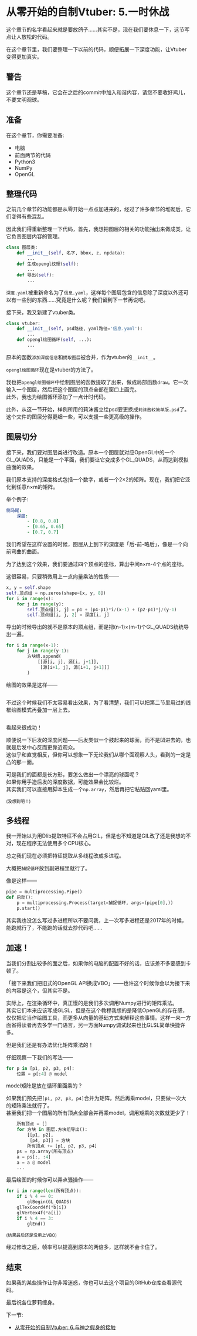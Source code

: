 # 从零开始的自制Vtuber: 5.一时休战

这个章节的名字看起来就是要放鸽子……其实不是，现在我们要休息一下，这节写点让人放松的代码。

在这个章节里，我们要整理一下以前的代码，顺便拓展一下深度功能，让Vtuber变得更加真实。


## 警告

这个章节还是草稿，它会在之后的commit中加入和谐内容，请您不要收好鸡儿，不要文明观球。


## 准备

在这个章节，你需要准备: 

+ 电脑
+ 前面两节的代码
+ Python3
+ NumPy
+ OpenGL


## 整理代码

之前几个章节的功能都是从零开始一点点加进来的，经过了许多章节的堆砌后，它们变得有些混乱。

因此我们得重新整理一下代码，首先，我想把图层的相关的功能抽出来做成类，让它负责图层内容的管理。

```python
class 图层类:
    def __init__(self, 名字, bbox, z, npdata):
        ...
    def 生成opengl纹理(self):
        ...
    def 导出(self):
        ...
```

`深度.yaml`被重新命名为了`信息.yaml`，这样每个图层包含的信息除了深度以外还可以有一些别的东西……究竟是什么呢？我们留到下一节再说吧。

接下来，我又新建了vtuber类。

```python
class vtuber:
    def __init__(self, psd路径, yaml路径='信息.yaml'):
        ...
    def opengl绘图循环(self, ...):
        ...
```

原本的函数`添加深度信息`和`提取图层`被合并，作为vtuber的`__init__`。  

`opengl绘图循环`现在是vtuber的方法了。

我也把`opengl绘图循环`中绘制图层的函数提取了出来，做成局部函数`draw`。它一次输入一个图层，然后把这个图层的顶点全部在窗口上画完。  
此外，我也为绘图循环添加了一点计时代码。

此外，从这一节开始，样例所用的莉沫酱立绘psd要更换成`莉沫酱较简单版.psd`了。这个文件的图层分得更细一些，可以支援一些更高级的操作。

## 图层切分

接下来，我们要对图层类进行改造。原本一个图层就对应OpenGL中的一个GL_QUADS，只能是一个平面，我们要让它变成多个GL_QUADS，从而达到模拟曲面的效果。

我们原本支持的深度格式包括一个数字，或者一个2×2的矩阵。现在，我们把它泛化到任意n×m的矩阵。

举个例子: 

```yaml
侧马尾: 
    深度: 
        - [0.8, 0.8]
        - [0.65, 0.65]
        - [0.7, 0.7]
```

我们希望在这样设置的时候，图层从上到下的深度是「后-前-略后」，像是一个向前弯曲的曲面。

为了达到这个效果，我们要通过四个顶点的座标，算出中间n×m-4个点的座标。

这很容易，只要稍微用上一点向量乘法的性质——

```python
x, y = self.shape
self.顶点组 = np.zeros(shape=[x, y, 8])
for i in range(x):
    for j in range(y):
        self.顶点组[i, j] = p1 + (p4-p1)*i/(x-1) + (p2-p1)*j/(y-1)
        self.顶点组[i, j, 2] = 深度[i, j]
```

导出的时候导出的就不是原本的顶点组，而是把(n-1)×(m-1)个GL_QUADS统统导出一遍。

```python
for i in range(x-1):
    for j in range(y-1):
        方块组.append(
            [[源[i, j], 源[i, j+1]],
             [源[i+1, j], 源[i+1, j+1]]]
        )
```

绘图的效果是这样——

![]()

不过这个时候我们不太容易看出效果，为了看清楚，我们可以把第二节里用过的线框绘图模式再叠加一层上去。

![]()

看起来很成功！

顺便说一下后发的深度问题——后发类似一个鼓起来的球面，而不是凹进去的，也就是后发中心反而更靠近观众。  
这似乎和直觉相反，但你可以想象一下无论我们从哪个面观察人头，看到的一定是凸的那一面。

可是我们的面都是长方形，要怎么做出一个漂亮的球面呢？  
如果你用手造后发的深度数据，可能效果会比较烂。  
其实我们可以直接用脚本生成一个`np.array`，然后再把它粘贴回yaml里。

<sub>(没想到吧！)</sub>



## 多线程

我一开始以为用Dlib提取特征不会占用GIL，但是也不知道是GIL改了还是我想的不对，现在程序无法使用多个CPU核心。

总之我们现在必须把特征提取从多线程改成多进程。

大概把`捕捉循环`放到副进程里就行了。

像是这样——

```python
pipe = multiprocessing.Pipe()
def 启动():
    p = multiprocessing.Process(target=捕捉循环, args=(pipe[0],))
    p.start()
```

其实我也没怎么写过多进程所以不要问我，上一次写多进程还是2017年的时候，能跑就行了，不能跑的话就去抄代码吧……


## 加速！

当我们分割出较多的面之后，如果你的电脑的配置不好的话，应该差不多要感到卡顿了。

「接下来我们把旧式的OpenGL API换成VBO」——也许这个时候你会以为接下来的内容是这个，但其实不是。

实际上，在渲染循环中，真正慢的是我们多次调用Numpy进行的矩阵乘法。  
其实它们本来应该写成GLSL，但是在这个教程我想的是降低OpenGL的存在感，仅仅把它当作绘图工具，而更多从向量的基础方式来解释这些事情。这样一来一方面省得读者再去多学一门语言，另一方面Numpy调试起来也比GLSL简单快捷许多。

但是我们还是有办法优化矩阵乘法的！

仔细观察一下我们的写法——

```python
for p in [p1, p2, p3, p4]:
    位置 = p[:4] @ model
```

model矩阵是放在循环里面乘的？  

如果我们预先把`[p1, p2, p3, p4]`合并为矩阵，然后再乘model，只要做一次大的矩阵乘法就行了。  
甚至我们把一个图层的所有顶点全部合并再乘model，调用矩乘的次数就更少了！

```python
    所有顶点 = []
    for 方块 in 图层.方块组导出():
        [[p1, p2],
         [p4, p3]] = 方块
        所有顶点 += [p1, p2, p3, p4]
    ps = np.array(所有顶点)
    a = ps[:, :4]
    a = a @ model
    ...
```

最后绘图的时候你可以弄点骚操作——

```python
for i in range(len(所有顶点)):
    if i % 4 == 0:
        glBegin(GL_QUADS)
    glTexCoord4f(*b[i])
    glVertex4f(*a[i])
    if i % 4 == 3:
        glEnd()
```

<sub>(结果最后还是没用上VBO)</sub>

经过修改之后，帧率可以提高到原本的两倍多，这样就不会卡住了。


## 结束

如果我的某些操作让你非常迷惑，你也可以去这个项目的GitHub仓库查看源代码。

最后祝各位萝莉缠身。

下一节: 
+ [从零开始的自制Vtuber: 6.与神之假身的接触](6.md)
